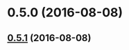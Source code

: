<a name="0.5.0"></a>
# 0.5.0 (2016-08-08)




<a name="0.5.1"></a>
## [0.5.1](//compare/0.5.0...v0.5.1) (2016-08-08)




